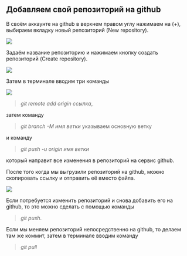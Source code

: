 ## Добавляем свой репозиторий на github
В своём аккаунте на github в верхнем правом углу нажимаем на (+), выбираем вкладку новый репозиторий (New repository).

![](2022-08-10_17-51-22.png)

Задаём название репозиторию и нажимаем кнопку создать репозиторий (Create repository).

![](2022-08-10_17-59-38.png)

Затем в терминале вводим три команды

![](2022-08-10_18-07-40.png)
>*git remote add origin ссылка*, 

затем команду 
>*git branch -M имя ветки* указываем основную ветку 

и команду 

>*git push -u origin имя ветки* 

который направит все изменения в репозиторий на сервис github.

После того когда мы выгрузили репозиторий на github, можно скопировать ссылку и отправить её вместо файла.

![](2022-08-10_18-15-43.png)

Если потребуется изменить репозиторий и снова добавить его на github, то это можно сделать с помощью команды 
>*git push*.

Если мы меняем репозиторий непосредственно на github, то делаем там же коммит, затем в терминале вводим команду 
>*git pull*